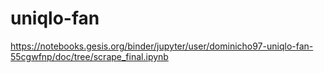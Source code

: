 # uniqlo-fan
 
https://notebooks.gesis.org/binder/jupyter/user/dominicho97-uniqlo-fan-55cgwfnp/doc/tree/scrape_final.ipynb
